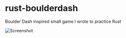 # rust-boulderdash
Boulder Dash inspired small game I wrote to practice Rust

![Screenshot](https://denizbasgoren.github.io/rust-boulderdash/screenshot.png)
